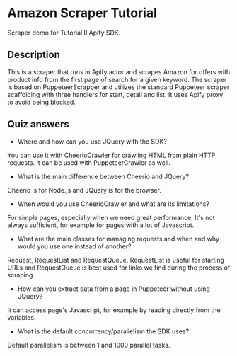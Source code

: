 # Amazon Scraper Tutorial
Scraper demo for Tutorial II Apify SDK.

## Description
This is a scraper that runs in Apify actor and scrapes Amazon for offers with product info from the first page of search for a given keyword. The scraper is based on PuppeteerScrapper and utilizes the standard Puppeteer scraper scaffolding with three handlers for start, detail and list. It uses Apify proxy to avoid being blocked.

## Quiz answers
* Where and how can you use JQuery with the SDK?

You can use it with CheerioCrawler for crawling HTML from plain HTTP requests. It can be used with PuppeteerCrawler as well.

* What is the main difference between Cheerio and JQuery?

Cheerio is for Node.js and JQuery is for the browser.

* When would you use CheerioCrawler and what are its limitations?

For simple pages, especially when we need great performance. It's not always sufficient, for example for pages with a lot of Javascript.

* What are the main classes for managing requests and when and why would you use one instead of another?

Request, RequestList and RequestQueue. RequestList is useful for starting URLs and RequestQueue is best used for links we find during the process of scraping.

* How can you extract data from a page in Puppeteer without using JQuery?

It can access page's Javascript, for example by reading directly from the variables.

* What is the default concurrency/parallelism the SDK uses?

Default parallelism is between 1 and 1000 parallel tasks.